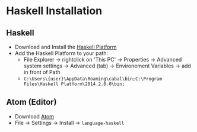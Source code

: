 # Haskell Installation

## Haskell

- Download and Install the [Haskell Platform](https://www.haskell.org/platform/)
- Add the Haskell Platform to your path:
	- File Explorer -> rightclick on 'This PC' -> Properties ->
		Advanced system settings -> Advanced (tab) ->
		Environement Variables -> add in front of Path
	-  `C:\Users\{user}\AppData\Roaming\cabal\bin;C:\Program Files\Haskell Platform\2014.2.0.0\bin;`


## Atom (Editor)
- Download [Atom](https://atom.io/)
- File -> Settings -> Install -> `language-haskell`
